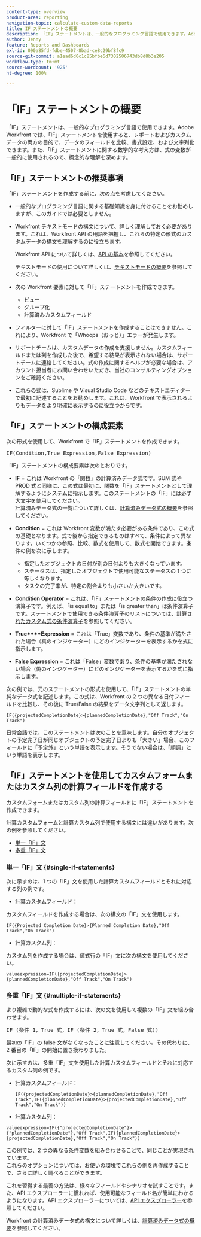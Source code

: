```yaml
---
content-type: overview
product-area: reporting
navigation-topic: calculate-custom-data-reports
title: IF ステートメントの概要
description: 「IF」ステートメントは、一般的なプログラミング言語で使用できます。Adobe Workfront では、「IF」ステートメントを使用すると、レポートおよびカスタムデータの両方の目的で、データのフィールドを比較、書式設定、および文字列化できます。また、「IF」ステートメントに関する数学的な考え方は、式の変数が一般的に使用されるので、概念的な理解を深めます。
author: Jenny
feature: Reports and Dashboards
exl-id: 090a85fd-fdbe-4507-8bad-ce8c29bf8fc9
source-git-commit: a1ead6d0c1c85bfbe6d7302506743db8d8b3e205
workflow-type: tm+mt
source-wordcount: '925'
ht-degree: 100%

---
```


# 「IF」ステートメントの概要

<!-- Audited: 1/2024 -->

「IF」ステートメントは、一般的なプログラミング言語で使用できます。Adobe Workfront では、「IF」ステートメントを使用すると、レポートおよびカスタムデータの両方の目的で、データのフィールドを比較、書式設定、および文字列化できます。また、「IF」ステートメントに関する数学的な考え方は、式の変数が一般的に使用されるので、概念的な理解を深めます。

## 「IF」ステートメントの推奨事項

「IF」ステートメントを作成する前に、次の点を考慮してください。

* 一般的なプログラミング言語に関する基礎知識を身に付けることをお勧めしますが、このガイドでは必要としません。
* Workfront テキストモードの構文について、詳しく理解しておく必要があります。これは、Workfront API の用語を把握し、これらの特定の形式のカスタムデータの構文を理解するのに役立ちます。

  Workfront API について詳しくは、[API の基本](../../../wf-api/general/api-basics.md)を参照してください。

  テキストモードの使用について詳しくは、[テキストモードの概要](../../../reports-and-dashboards/reports/text-mode/understand-text-mode.md)を参照してください。

* 次の Workfront 要素に対して「IF」ステートメントを作成できます。

   * ビュー
   * グループ化
   * 計算済みカスタムフィールド

* フィルターに対して「IF」ステートメントを作成することはできません。これにより、Workfront で「Whoops（おっと）」エラーが発生します。
* サポートチームは、カスタムデータの作成を支援しません。カスタムフィールドまたは列を作成した後で、希望する結果が表示されない場合は、サポートチームに連絡してください。式の作成に関するヘルプが必要な場合は、アカウント担当者にお問い合わせいただき、当社のコンサルティングオプションをご確認ください。
* これらの式は、Sublime や Visual Studio Code などのテキストエディターで最初に記述することをお勧めします。これは、Workfront で表示されるよりもデータをより明確に表示するのに役立つからです。

## 「IF」ステートメントの構成要素

次の形式を使用して、Workfront で「IF」ステートメントを作成できます。
<pre>IF(Condition,True Expression,False Expression)</pre>「IF」ステートメントの構成要素は次のとおりです。

* **IF** = これは Workfront の「関数」の計算済みデータ式です。SUM 式や PROD 式と同様に、この式は最初に、関数を「IF」ステートメントとして理解するようにシステムに指示します。このステートメントの「IF」には必ず大文字を使用してください。\
  計算済みデータ式の一覧について詳しくは、[計算済みデータ式の概要](../../../reports-and-dashboards/reports/calc-cstm-data-reports/calculated-data-expressions.md)を参照してください。

* **Condition** = これは Workfront 変数が満たす必要がある条件であり、この式の基礎となります。式で後から指定できるものはすべて、条件によって異なります。いくつかの参照、比較、数式を使用して、数式を開始できます。条件の例を次に示します。

   * 指定したオブジェクトの日付が別の日付よりも大きくなっています。
   * ステータスは、指定したオブジェクトで使用可能なステータスの 1 つに等しくなります。
   * タスクの完了率が、特定の割合よりも小さいか大きいです。

* **Condition Operator** = これは、「IF」ステートメントの条件の作成に役立つ演算子です。例えば、「is equal to」または「is greater than」は条件演算子です。ステートメントで使用できる条件演算子のリストについては、[計算されたカスタム式の条件演算子](../../../reports-and-dashboards/reports/calc-cstm-data-reports/condition-operators-calculated-custom-expressions.md)を参照してください。

* **True****Expression** = これは「True」変数であり、条件の基準が満たされた場合（真のインジケーター）にどのインジケーターを表示するかを式に指示します。

* **False Expression** = これは「False」変数であり、条件の基準が満たされない場合（偽のインジケーター）にどのインジケーターを表示するかを式に指示します。

次の例では、元のステートメントの形式を使用して、「IF」ステートメントの単純なデータ式を記述します。この式は、Workfront の 2 つの異なる日付フィールドを比較し、その後に True/False の結果をデータ文字列として返します。

```
IF({projectedCompletionDate}>{plannedCompletionDate},"Off Track","On Track")
```

日常会話では、このステートメントは次のことを意味します。自分のオブジェクトの予定完了日が同じオブジェクトの予定完了日よりも「大きい」場合、このフィールドに「予定外」という単語を表示します。そうでない場合は、「順調」という単語を表示します。

## 「IF」ステートメントを使用してカスタムフォームまたはカスタム列の計算フィールドを作成する

カスタムフォームまたはカスタム列の計算フィールドに「IF」ステートメントを作成できます。

計算カスタムフォームと計算カスタム列で使用する構文には違いがあります。次の例を参照してください。

* [単一「IF」文](#single-if-statements)
* [多重「IF」文](#multiple-if-statements)

### 単一「IF」文 {#single-if-statements}

次に示すのは、1 つの「IF」文を使用した計算カスタムフィールドとそれに対応する列の例です。

* 計算カスタムフィールド：

カスタムフィールドを作成する場合は、次の構文の「IF」文を使用します。

```
IF({Projected Completion Date}>{Planned Completion Date},"Off Track","On Track")
```

* 計算カスタム列：

カスタム列を作成する場合は、値式行の「IF」文に次の構文を使用してください。

```
valueexpression=IF({projectedCompletionDate}>{plannedCompletionDate},"Off Track","On Track")
```

### 多重「IF」文 {#multiple-if-statements}

より複雑で動的な式を作成するには、次の文を使用して複数の「IF」文を組み合わせます。

<pre>IF (条件 1，True 式，IF (条件 2，True 式，False 式))</pre>最初の「IF」の false 文がなくなったことに注意してください。その代わりに、2 番目の「IF」の開始に置き換わりました。

次に示すのは、多重「IF」文を使用した計算カスタムフィールドとそれに対応するカスタム列の例です。

* 計算カスタムフィールド：

  ```
  IF({projectedCompletionDate}>{plannedCompletionDate},"Off Track",IF({plannedCompletionDate}>{projectedCompletionDate},"Off Track","On Track"))
  ```

* 計算カスタム列：

```
valueexpression=IF({"projectedCompletionDate"}>{"plannedCompletionDate"},"Off Track",IF({plannedCompletionDate}>{projectedCompletionDate},"Off Track","On Track"))
```

この例では、2 つの異なる条件変数を組み合わせることで、同じことが実現されています。\
これらのオプションについては、お使いの環境でこれらの例を再作成することで、さらに詳しく調べることができます。

これを習得する最善の方法は、様々なフィールドやシナリオを試すことです。また、API エクスプローラーに慣れれば、使用可能なフィールド名が簡単にわかるようになります。API エクスプローラーについては、[API エクスプローラー](../../../wf-api/general/api-explorer.md)を参照してください。

Workfront の計算済みデータ式の構文について詳しくは、[計算済みデータ式の概要](../../../reports-and-dashboards/reports/calc-cstm-data-reports/calculated-data-expressions.md)を参照してください。
